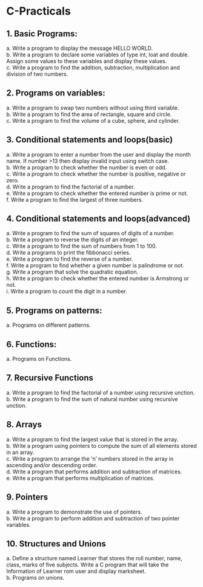 # C-Practicals
## 1. Basic Programs:
a. Write a program to display the message HELLO WORLD.<br />
b. Write a program to declare some variables of type int, loat and double. Assign some values to these variables and display these values.<br />
c. Write a program to find the addition, subtraction, multiplication and division of two numbers.<br />
## 2. Programs on variables:
a. Write a program to swap two numbers without using third variable.<br />
b. Write a program to find the area of rectangle, square and circle.<br />
c. Write a program to find the volume of a cube, sphere, and cylinder.<br />
## 3. Conditional statements and loops(basic)
a. Write a program to enter a number from the user and display the month name. If number >13 then display invalid input using switch case.<br />
b. Write a program to check whether the number is even or odd.<br />
c. Write a program to check whether the number is positive, negative or zero.<br />
d. Write a program to find the factorial of a number.<br />
e. Write a program to check whether the entered number is prime or not.<br />
f. Write a program to find the largest of three numbers.<br />
## 4. Conditional statements and loops(advanced)
a. Write a program to find the sum of squares of digits of a number.<br />
b. Write a program to reverse the digits of an integer.<br />
c. Write a program to find the sum of numbers from 1 to 100.<br />
d. Write a programs to print the fibbonacci series.<br />
e. Write a program to find the reverse of a number.<br />
f. Write a program to find whether a given number is palindrome or not.<br />
g. Write a program that solve the quadratic equation. <br />
h. Write a program to check whether the entered number is Armstrong or not.<br />
i. Write a program to count the digit in a number.<br />
## 5. Programs on patterns:
a. Programs on different patterns.<br />
## 6. Functions:
a. Programs on Functions.<br />
## 7. Recursive Functions
a. Write a program to find the factorial of a number using recursive unction.<br />
b. Write a program to find the sum of natural number using recursive unction.<br />
## 8. Arrays
a. Write a program to find the largest value that is stored in the array.<br />
b. Write a program using pointers to compute the sum of all elements stored in an array.<br />
c. Write a program to arrange the ‘n’ numbers stored in the array in ascending and/or descending order.<br />
d. Write a program that performs addition and subtraction of matrices.<br />
e. Write a program that performs multiplication of matrices.<br />
## 9. Pointers
a. Write a program to demonstrate the use of pointers.<br />
b. Write a program to perform addition and subtraction of two pointer variables.<br />
## 10. Structures and Unions
a. Define a structure named Learner that stores the roll number, name, class, marks of five subjects. Write a C program that will take the Information of Learner rom 
user and display marksheet.<br />
b. Programs on unions.<br />
